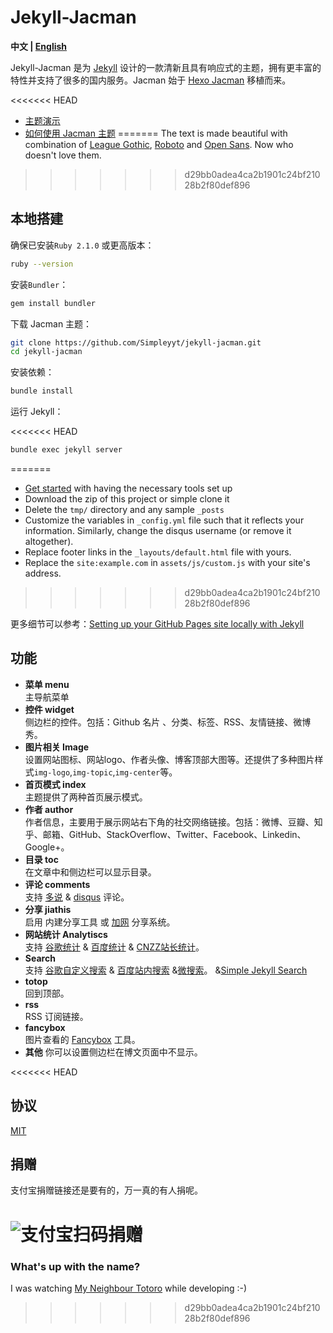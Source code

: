 # Jekyll-Jacman

**中文 | [English](/README_en.md)**

Jekyll-Jacman 是为 [Jekyll](http://jekyllrb.com) 设计的一款清新且具有响应式的主题，拥有更丰富的特性并支持了很多的国内服务。Jacman 始于 [Hexo Jacman](https://github.com/wuchong/jacman) 移植而来。

<<<<<<< HEAD
 * [主题演示](http://simpleyyt.github.io/jekyll-jacman/)
 * [如何使用 Jacman 主题](http://simpleyyt.github.io/jekyll-jacman/jekyll/2015/09/20/how-to-use-jacman)
=======
The text is made beautiful with combination of [League Gothic](https://www.fontsquirrel.com/fonts/league-gothic), [Roboto](https://fonts.google.com/specimen/Roboto) and [Open Sans](https://fonts.google.com/specimen/Open+Sans). Now who doesn't love them.
>>>>>>> d29bb0adea4ca2b1901c24bf21028b2f80def896

## 本地搭建

确保已安装`Ruby 2.1.0` 或更高版本：

```sh
ruby --version
```

安装`Bundler`：

```sh
gem install bundler
```

下载 Jacman 主题：

```sh
git clone https://github.com/Simpleyyt/jekyll-jacman.git
cd jekyll-jacman
```

安装依赖：

```sh
bundle install
```

运行 Jekyll：

<<<<<<< HEAD
```sh
bundle exec jekyll server
```
=======
- [Get started](https://jekyllrb.com/docs/installation/) with having the necessary tools set up
- Download the zip of this project or simple clone it
- Delete the ```tmp/``` directory and any sample ```_posts```
- Customize the variables in ```_config.yml``` file such that it reflects your information. Similarly, change the disqus username (or remove it altogether).
- Replace footer links in the ```_layouts/default.html``` file with yours.
- Replace the ```site:example.com``` in ```assets/js/custom.js``` with your site's address.
>>>>>>> d29bb0adea4ca2b1901c24bf21028b2f80def896

更多细节可以参考：[Setting up your GitHub Pages site locally with Jekyll](https://help.github.com/articles/setting-up-your-github-pages-site-locally-with-jekyll/)

## 功能

- **菜单 menu**  
 主导航菜单
- **控件 widget**  
 侧边栏的控件。包括：Github 名片	、分类、标签、RSS、友情链接、微博秀。
- **图片相关 Image**  
 设置网站图标、网站logo、作者头像、博客顶部大图等。还提供了多种图片样式`img-logo`,`img-topic`,`img-center`等。
- **首页模式 index**  
 主题提供了两种首页展示模式。
- **作者 author**  
 作者信息，主要用于展示网站右下角的社交网络链接。包括：微博、豆瓣、知乎、邮箱、GitHub、StackOverflow、Twitter、Facebook、Linkedin、Google+。
- **目录 toc**  
 在文章中和侧边栏可以显示目录。
- **评论 comments**  
 支持 [多说](http://duoshuo.com/) & [disqus](https://disqus.com/) 评论。
- **分享 jiathis**  
 启用 内建分享工具 或 [加网](http://www.jiathis.com/) 分享系统。
- **网站统计 Analytiscs**  
 支持 [谷歌统计](http://www.google.com/analytics/) & [百度统计](http://tongji.baidu.com/) & [CNZZ站长统计](http://www.cnzz.com/)。
- **Search**  
 支持 [谷歌自定义搜索](https://www.google.com/cse/ ) & [百度站内搜索](http://zn.baidu.com/)  &[微搜索](http://tinysou.com/)。 &[Simple Jekyll Search](https://github.com/christian-fei/Simple-Jekyll-Search)
- **totop**  
 回到顶部。
- **rss**  
 RSS 订阅链接。
- **fancybox**  
 图片查看的 [Fancybox](http://fancyapps.com/fancybox/) 工具。
- **其他**
 你可以设置侧边栏在博文页面中不显示。

<<<<<<< HEAD
## 协议

[MIT](/LICENSE)

## 捐赠

支付宝捐赠链接还是要有的，万一真的有人捐呢。

![支付宝扫码捐赠](http://p1.bpimg.com/567571/9a4a158daee8aa69.png)
=======
### What's up with the name?
I was watching [My Neighbour Totoro](https://en.wikipedia.org/wiki/Susuwatari) while developing :-)
>>>>>>> d29bb0adea4ca2b1901c24bf21028b2f80def896
